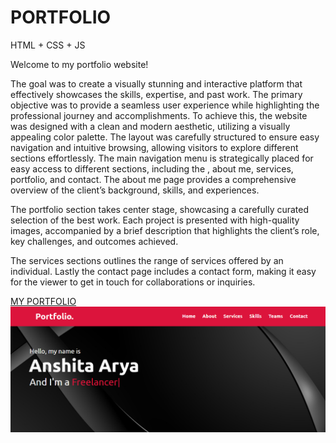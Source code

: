 # PORTFOLIO
HTML + CSS + JS

Welcome to my portfolio website! 

The goal was to create a visually stunning and interactive platform that 
effectively showcases the skills, expertise, and past work. The primary 
objective was to provide a seamless user experience while highlighting the 
professional journey and accomplishments. To achieve this, the website was 
designed with a clean and modern aesthetic, utilizing a visually appealing color 
palette. The layout was carefully structured to ensure easy navigation and 
intuitive browsing, allowing visitors to explore different sections effortlessly.
The main navigation menu is strategically placed for easy access to different 
sections, including the , about me, services, portfolio, and contact.
The about me page provides a comprehensive overview of the client’s 
background, skills, and experiences.

The portfolio section takes center stage, showcasing a carefully curated 
selection of the best work. Each project is presented with high-quality images, 
accompanied by a brief description that highlights the client’s role, key 
challenges, and outcomes achieved.

The services sections outlines the range of services offered by an individual.
Lastly the contact page includes a contact form, making it easy for the viewer 
to get in touch for collaborations or inquiries.

<a href="https://portfolio.anshitaarya17.repl.co/"> MY PORTFOLIO </a>
![alt text](Portfolio.png)
